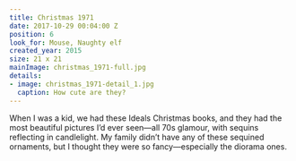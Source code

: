 ```yaml
---
title: Christmas 1971
date: 2017-10-29 00:04:00 Z
position: 6
look_for: Mouse, Naughty elf
created_year: 2015
size: 21 x 21
mainImage: christmas_1971-full.jpg
details:
- image: christmas_1971-detail_1.jpg
  caption: How cute are they?
---
```


When I was a kid, we had these Ideals Christmas books, and they had the most beautiful pictures I’d ever seen—all 70s glamour, with sequins reflecting in candlelight. My family didn’t have any of these sequined ornaments, but I thought they were so fancy—especially the diorama ones.

